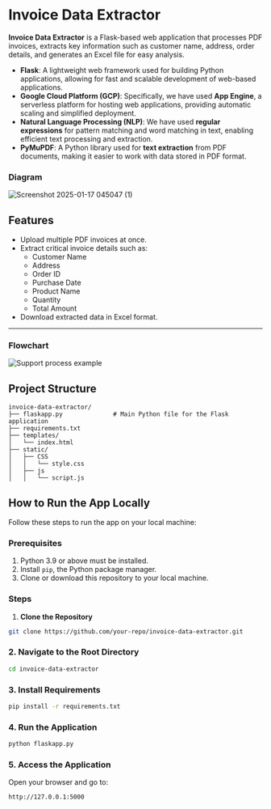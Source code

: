 # Invoice Data Extractor

**Invoice Data Extractor** is a Flask-based web application that processes PDF invoices, extracts key information such as customer name, address, order details, and generates an Excel file for easy analysis.  

- **Flask**: A lightweight web framework used for building Python applications, allowing for fast and scalable development of web-based applications.
- **Google Cloud Platform (GCP)**: Specifically, we have used **App Engine**, a serverless platform for hosting web applications, providing automatic scaling and simplified deployment.
- **Natural Language Processing (NLP)**: We have used **regular expressions** for pattern matching and word matching in text, enabling efficient text processing and extraction.
- **PyMuPDF**: A Python library used for **text extraction** from PDF documents, making it easier to work with data stored in PDF format.

### Diagram

![Screenshot 2025-01-17 045047 (1)](https://github.com/user-attachments/assets/69f6f4dd-4149-4dac-a141-80bdd89e3625)

## Features  
- Upload multiple PDF invoices at once.  
- Extract critical invoice details such as:  
  - Customer Name  
  - Address  
  - Order ID  
  - Purchase Date  
  - Product Name  
  - Quantity  
  - Total Amount  
- Download extracted data in Excel format.  

---

### Flowchart

![Support process example](https://github.com/user-attachments/assets/48bc2ba4-8ba4-427a-9c88-58012e31f07b)

## Project Structure

```
invoice-data-extractor/
├── flaskapp.py              # Main Python file for the Flask application
├── requirements.txt         
├── templates/               
│   └── index.html           
├── static/                  
│   ├── CSS                  
│   │   └── style.css       
│   ├── js                   
│   │   └── script.js       
```

## How to Run the App Locally  
Follow these steps to run the app on your local machine:  

### Prerequisites  
1. Python 3.9 or above must be installed.  
2. Install `pip`, the Python package manager.  
3. Clone or download this repository to your local machine.  

### Steps 

1. **Clone the Repository**  
 ```bash
 git clone https://github.com/your-repo/invoice-data-extractor.git
```

### 2. Navigate to the Root Directory  
```bash
cd invoice-data-extractor
```

### 3. Install Requirements  
```bash
pip install -r requirements.txt
```

### 4. Run the Application 
```bash
python flaskapp.py
```

### 5. Access the Application
Open your browser and go to:  
```bash
http://127.0.0.1:5000

